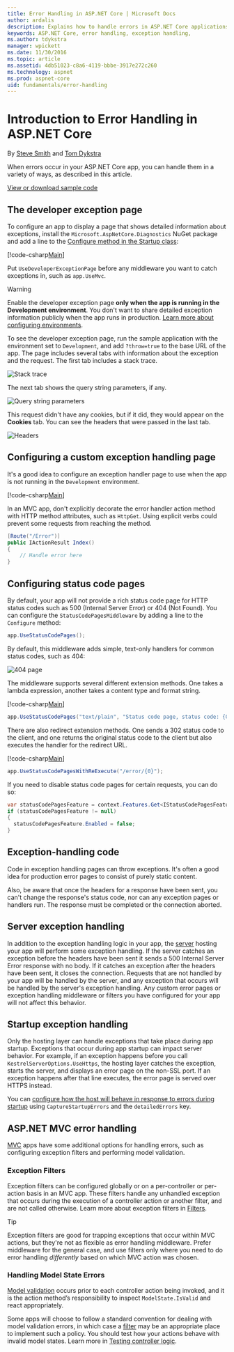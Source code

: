 ```yaml
---
title: Error Handling in ASP.NET Core | Microsoft Docs
author: ardalis
description: Explains how to handle errors in ASP.NET Core applications
keywords: ASP.NET Core, error handling, exception handling, 
ms.author: tdykstra
manager: wpickett
ms.date: 11/30/2016
ms.topic: article
ms.assetid: 4db51023-c8a6-4119-bbbe-3917e272c260
ms.technology: aspnet
ms.prod: aspnet-core
uid: fundamentals/error-handling
---
```

# Introduction to Error Handling in ASP.NET Core

By [Steve Smith](http://ardalis.com) and [Tom Dykstra](https://github.com/tdykstra/)

When errors occur in your ASP.NET Core app, you can handle them in a variety of ways, as described in this article.

[View or download sample code](https://github.com/aspnet/Docs/tree/master/aspnetcore/fundamentals/error-handling/sample)

## The developer exception page

To configure an app to display a page that shows detailed information about exceptions, install the `Microsoft.AspNetCore.Diagnostics` NuGet package and add a line to the [Configure method in the Startup class](startup.md):

[!code-csharp[Main](error-handling/sample/Startup.cs?name=snippet_DevExceptionPage&highlight=7)]

Put `UseDeveloperExceptionPage` before any middleware you want to catch exceptions in, such as `app.UseMvc`.

>[!WARNING]
> Enable the developer exception page **only when the app is running in the Development environment**. You don't want to share detailed exception information publicly when the app runs in production. [Learn more about configuring environments](environments.md).

To see the developer exception page, run the sample application with the environment set to `Development`, and add `?throw=true` to the base URL of the app. The page includes several tabs with information about the exception and the request. The first tab includes a stack trace. 

![Stack trace](error-handling/_static/developer-exception-page.png)

The next tab shows the query string parameters, if any.

![Query string parameters](error-handling/_static/developer-exception-page-query.png)

This request didn't have any cookies, but if it did, they would appear on the **Cookies** tab. You can see the headers that were passed in the last tab.

![Headers](error-handling/_static/developer-exception-page-headers.png)

## Configuring a custom exception handling page

It's a good idea to configure an exception handler page to use when the app is not running in the `Development` environment.

[!code-csharp[Main](error-handling/sample/Startup.cs?name=snippet_DevExceptionPage&highlight=11)]

In an MVC app, don't explicitly decorate the error handler action method with HTTP method attributes, such as `HttpGet`. Using explicit verbs could prevent some requests from reaching the method.

```csharp
[Route("/Error")]
public IActionResult Index()
{
    // Handle error here
}
```

## Configuring status code pages

By default, your app will not provide a rich status code page for HTTP status codes such as 500 (Internal Server Error) or 404 (Not Found). You can configure the `StatusCodePagesMiddleware` by adding a line to the `Configure` method:

```csharp
app.UseStatusCodePages();
```

By default, this middleware adds simple, text-only handlers for common status codes, such as 404:

![404 page](error-handling/_static/default-404-status-code.png)

The middleware supports several different extension methods. One takes a lambda expression, another takes a content type and format string.

[!code-csharp[Main](error-handling/sample/Startup.cs?name=snippet_StatusCodePages)]

```csharp
app.UseStatusCodePages("text/plain", "Status code page, status code: {0}");
```

There are also redirect extension methods. One sends a 302 status code to the client, and one returns the original status code to the client but also executes the handler for the redirect URL.

[!code-csharp[Main](error-handling/sample/Startup.cs?name=snippet_StatusCodePagesWithRedirect)]

```csharp
app.UseStatusCodePagesWithReExecute("/error/{0}");
```

If you need to disable status code pages for certain requests, you can do so:

```csharp
var statusCodePagesFeature = context.Features.Get<IStatusCodePagesFeature>();
if (statusCodePagesFeature != null)
{
  statusCodePagesFeature.Enabled = false;
}
```

## Exception-handling code

Code in exception handling pages can throw exceptions. It's often a good idea for production error pages to consist of purely static content.

Also, be aware that once the headers for a response have been sent, you can't change the response's status code, nor can any exception pages or handlers run. The response must be completed or the connection aborted.

## Server exception handling

In addition to the exception handling logic in your app, the [server](servers/index.md) hosting your app will perform some exception handling. If the server catches an exception before the headers have been sent it sends a 500 Internal Server Error response with no body. If it catches an exception after the headers have been sent, it closes the connection. Requests that are not handled by your app will be handled by the server, and any exception that occurs will be handled by the server's exception handling. Any custom error pages or exception handling middleware or filters you have configured for your app will not affect this behavior.

## Startup exception handling

Only the hosting layer can handle exceptions that take place during app startup. Exceptions that occur during app startup can impact server behavior. For example, if an exception happens before you call `KestrelServerOptions.UseHttps`, the hosting layer catches the exception, starts the server, and displays an error page on the non-SSL port. If an exception happens after that line executes, the error page is served over HTTPS instead.

You can [configure how the host will behave in response to errors during startup](hosting.md#configuring-a-host) using `CaptureStartupErrors` and the `detailedErrors` key.

## ASP.NET MVC error handling

[MVC](../mvc/index.md) apps have some additional options for handling errors, such as configuring exception filters and performing model validation.

### Exception Filters

Exception filters can be configured globally or on a per-controller or per-action basis in an MVC app. These filters handle any unhandled exception that occurs during the execution of a controller action or another filter, and are not called otherwise. Learn more about exception filters in [Filters](../mvc/controllers/filters.md).

>[!TIP]
> Exception filters are good for trapping exceptions that occur within MVC actions, but they're not as flexible as error handling middleware. Prefer middleware for the general case, and use filters only where you need to do error handling *differently* based on which MVC action was chosen.

### Handling Model State Errors

[Model validation](../mvc/models/validation.md) occurs prior to each controller action being invoked, and it is the action method’s responsibility to inspect `ModelState.IsValid` and react appropriately.

Some apps will choose to follow a standard convention for dealing with model validation errors, in which case a [filter](../mvc/controllers/filters.md) may be an appropriate place to implement such a policy. You should test how your actions behave with invalid model states. Learn more in [Testing controller logic](../mvc/controllers/testing.md).



